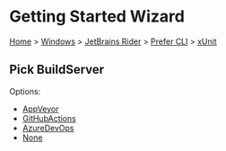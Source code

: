 # Getting Started Wizard

[Home](/docs/wiz/readme.md) > [Windows](Windows.md) > [JetBrains Rider](Windows_Rider.md) > [Prefer CLI](Windows_Rider_Cli.md) > [xUnit](Windows_Rider_Cli_xUnit.md)

## Pick BuildServer

Options:
 * [AppVeyor](Windows_Rider_Cli_xUnit_AppVeyor.md)
 * [GitHubActions](Windows_Rider_Cli_xUnit_GitHubActions.md)
 * [AzureDevOps](Windows_Rider_Cli_xUnit_AzureDevOps.md)
 * [None](Windows_Rider_Cli_xUnit_None.md)
